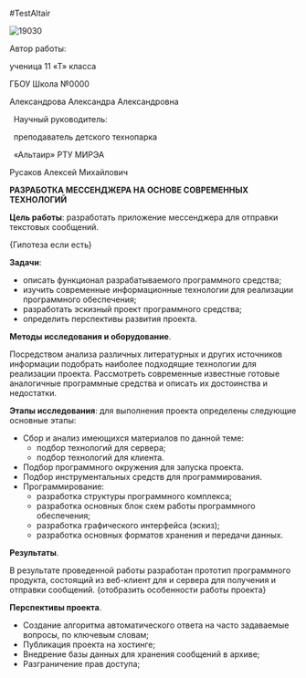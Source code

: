 #TestAltair

![19030](https://user-images.githubusercontent.com/114243783/208133053-076f8a91-0761-49bb-b3dd-f49b78c3033e.jpg)

Автор работы:

ученица 11 «Т» класса

ГБОУ Школа №0000 

Александрова Александра Александровна

` `Научный руководитель:

` `преподаватель детского технопарка

` `«Альтаир» РТУ МИРЭА 

Русаков Алексей Михайлович

**РАЗРАБОТКА МЕССЕНДЖЕРА 
НА ОСНОВЕ СОВРЕМЕННЫХ ТЕХНОЛОГИЙ**

**Цель работы**: разработать приложение мессенджера для отправки текстовых сообщений. 

{Гипотеза если есть}

**Задачи**: 

- описать функционал разрабатываемого программного средства;
- изучить современные информационные технологии для реализации программного обеспечения;
- разработать эскизный проект программного средства;
- определить перспективы развития проекта.

**Методы исследования и оборудование**. 

Посредством анализа различных литературных и других источников информации подобрать наиболее подходящие технологии для реализации проекта. Рассмотреть современные известные готовые аналогичные программные средства и описать их достоинства и недостатки.



**Этапы исследования**: для выполнения проекта определены следующие основные этапы:

- Сбор и анализ имеющихся материалов по данной теме:
  - подбор технологий для сервера;
  - подбор технологий для клиента.
- Подбор программного окружения для запуска проекта.
- Подбор инструментальных средств для программирования.
- Программирование:
  - разработка структуры программного комплекса;
  - разработка основных блок схем работы программного обеспечения;
  - разработка графического интерфейса (эскиз);
  - разработка основных форматов хранения и передачи данных.

**Результаты**.

В результате проведенной работы разработан прототип программного продукта, состоящий из веб-клиент для и сервера для получения и отправки сообщений. {отобразить особенности работы проекта} 

**Перспективы проекта**. 

- Создание алгоритма автоматического ответа на часто задаваемые вопросы, по ключевым словам;
- Публикация проекта на хостинге;
- Внедрение базы данных для хранения сообщений в архиве;
- Разграничение прав доступа;
